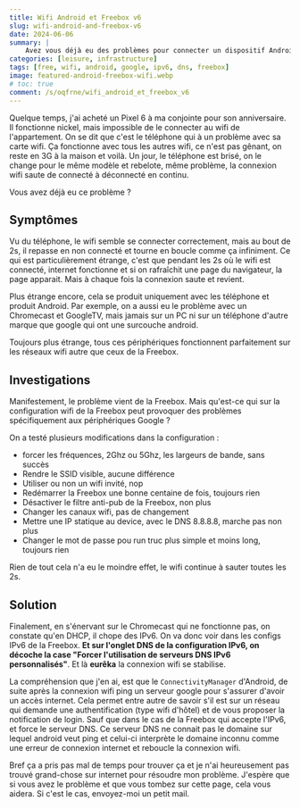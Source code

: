 ```yaml
---
title: Wifi Android et Freebox v6
slug: wifi-android-and-freebox-v6
date: 2024-06-06
summary: |
    Avez vous déjà eu des problèmes pour connecter un dispositif Android stock au wifi de votre Freebox v6. Le wifi se connecte mais ne trouve pas de connexion internet et se déconnecte. Et ce cycle se reproduit à l'infinie sans aucune explication. Voilà comme j'ai résolu ce problème.
categories: [leisure, infrastructure]
tags: [free, wifi, android, google, ipv6, dns, freebox]
image: featured-android-freebox-wifi.webp
# toc: true
comment: /s/oqfrne/wifi_android_et_freebox_v6
---
```


Quelque temps, j'ai acheté un Pixel 6 à ma conjointe pour son anniversaire. Il fonctionne nickel, mais impossible de le connecter au wifi de l'appartement. On se dit que c'est le téléphone qui à un problème avec sa carte wifi. Ça fonctionne avec tous les autres wifi, ce n'est pas gênant, on reste en 3G à la maison et voilà. Un jour, le téléphone est brisé, on le change pour le même modèle et rebelote, même problème, la connexion wifi saute de connecté à déconnecté en continu.

Vous avez déjà eu ce problème ?

## Symptômes

Vu du téléphone, le wifi semble se connecter correctement, mais au bout de 2s, il repasse en non connecté et tourne en boucle comme ça infiniment. Ce qui est particulièrement étrange, c'est que pendant les 2s où le wifi est connecté, internet fonctionne et si on rafraîchit une page du navigateur, la page apparait. Mais à chaque fois la connexion saute et revient.

Plus étrange encore, cela se produit uniquement avec les téléphone et produit Android. Par exemple, on a aussi eu le problème avec un Chromecast et GoogleTV, mais jamais sur un PC ni sur un téléphone d'autre marque que google qui ont une surcouche android.

Toujours plus étrange, tous ces périphériques fonctionnent parfaitement sur les réseaux wifi autre que ceux de la Freebox.

## Investigations

Manifestement, le problème vient de la Freebox. Mais qu'est-ce qui sur la configuration wifi de la Freebox peut provoquer des problèmes spécifiquement aux périphériques Google ?

On a testé plusieurs modifications dans la configuration :

  * forcer les fréquences, 2Ghz ou 5Ghz, les largeurs de bande, sans succès
  * Rendre le SSID visible, aucune différence
  * Utiliser ou non un wifi invité, nop
  * Redémarrer la Freebox une bonne centaine de fois, toujours rien
  * Désactiver le filtre anti-pub de la Freebox, non plus
  * Changer les canaux wifi, pas de changement
  * Mettre une IP statique au device, avec le DNS 8.8.8.8, marche pas non plus
  * Changer le mot de passe pou run truc plus simple et moins long, toujours rien

Rien de tout cela n'a eu le moindre effet, le wifi continue à sauter toutes les 2s.

## Solution

Finalement, en s'énervant sur le Chromecast qui ne fonctionne pas, on constate qu'en DHCP, il chope des IPv6. On va donc voir dans les configs IPv6 de la Freebox. **Et sur l'onglet DNS de la configuration IPv6, on décoche la case "Forcer l'utilisation de serveurs DNS IPv6 personnalisés"**. Et là **eurêka** la connexion wifi se stabilise.

La compréhension que j'en ai, est que le `ConnectivityManager` d'Android, de suite après la connexion wifi ping un serveur google pour s'assurer d'avoir un accès internet. Cela permet entre autre de savoir s'il est sur un réseau qui demande une authentification (type wifi d'hôtel) et de vous proposer la notification de login. Sauf que dans le cas de la Freebox qui accepte l'IPv6, et force le serveur DNS. Ce serveur DNS ne connait pas le domaine sur lequel android veut ping et celui-ci interprète le domaine inconnu comme une erreur de connexion internet et reboucle la connexion wifi.

Bref ça a pris pas mal de temps pour trouver ça et je n'ai heureusement pas trouvé grand-chose sur internet pour résoudre mon problème. J'espère que si vous avez le problème et que vous tombez sur cette page, cela vous aidera. Si c'est le cas, envoyez-moi un petit mail.